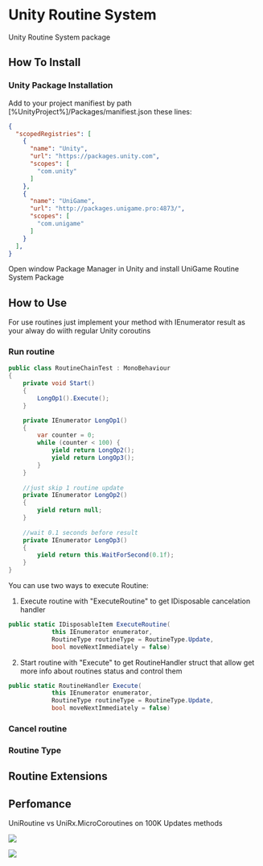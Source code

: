 # Unity Routine System

Unity Routine System package

## How To Install

### Unity Package Installation

Add to your project manifiest by path [%UnityProject%]/Packages/manifiest.json these lines:

```json
{
  "scopedRegistries": [
    {
      "name": "Unity",
      "url": "https://packages.unity.com",
      "scopes": [
        "com.unity"
      ]
    },
    {
      "name": "UniGame",
      "url": "http://packages.unigame.pro:4873/",
      "scopes": [
        "com.unigame"
      ]
    }
  ],
}
```
Open window Package Manager in Unity and install UniGame Routine System Package

## How to Use

For use routines just implement your method with IEnumerator result as your alway do wiith regular Unity coroutins

### Run routine

```csharp
public class RoutineChainTest : MonoBehaviour
{
    private void Start()
    {
        LongOp1().Execute();
    }

    private IEnumerator LongOp1()
    {
        var counter = 0;
        while (counter < 100) {
            yield return LongOp2();
            yield return LongOp3();
        }
    }
    
    //just skip 1 routine update
    private IEnumerator LongOp2()
    {
        yield return null;
    }
    
    //wait 0.1 seconds before result
    private IEnumerator LongOp3()
    {
        yield return this.WaitForSecond(0.1f);
    }
}

```

You can use two ways to execute Routine:

1. Execute routine with "ExecuteRoutine" to get IDisposable cancelation handler

```csharp
public static IDisposableItem ExecuteRoutine(
            this IEnumerator enumerator, 
            RoutineType routineType = RoutineType.Update,
            bool moveNextImmediately = false)
```

2. Start routine with "Execute" to get RoutineHandler struct that allow get more info about routines status and control them

```csharp
public static RoutineHandler Execute(
            this IEnumerator enumerator, 
            RoutineType routineType = RoutineType.Update,
            bool moveNextImmediately = false)
```

### Cancel routine

### Routine Type

## Routine Extensions

## Perfomance

UniRoutine vs UniRx.MicroCoroutines on 100K Updates methods

![](https://i.gyazo.com/4f97f199a23a429c81c532cebcb308f4.png)

![](https://i.gyazo.com/0982259e12e4e68d3283be8f85d0708c.png)
